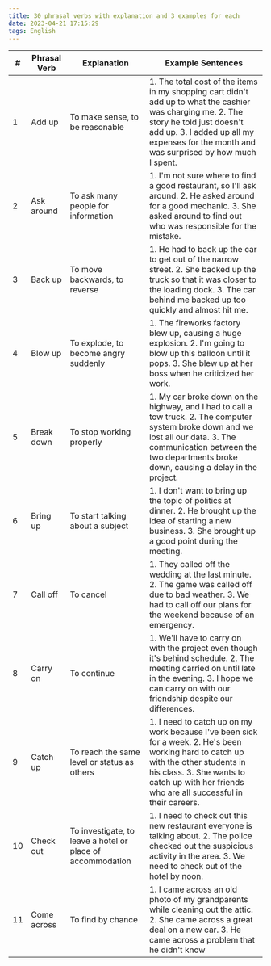 ```yaml
---
title: 30 phrasal verbs with explanation and 3 examples for each
date: 2023-04-21 17:15:29
tags: English
---
```




| # | Phrasal Verb | Explanation | Example Sentences |
| - | ----------- | ----------- | ----------------- |
| 1 | Add up | To make sense, to be reasonable | 1. The total cost of the items in my shopping cart didn't add up to what the cashier was charging me. 2. The story he told just doesn't add up. 3. I added up all my expenses for the month and was surprised by how much I spent. |
| 2 | Ask around | To ask many people for information | 1. I'm not sure where to find a good restaurant, so I'll ask around. 2. He asked around for a good mechanic. 3. She asked around to find out who was responsible for the mistake. |
| 3 | Back up | To move backwards, to reverse | 1. He had to back up the car to get out of the narrow street. 2. She backed up the truck so that it was closer to the loading dock. 3. The car behind me backed up too quickly and almost hit me. |
| 4 | Blow up | To explode, to become angry suddenly | 1. The fireworks factory blew up, causing a huge explosion. 2. I'm going to blow up this balloon until it pops. 3. She blew up at her boss when he criticized her work. |
| 5 | Break down | To stop working properly | 1. My car broke down on the highway, and I had to call a tow truck. 2. The computer system broke down and we lost all our data. 3. The communication between the two departments broke down, causing a delay in the project. |
| 6 | Bring up | To start talking about a subject | 1. I don't want to bring up the topic of politics at dinner. 2. He brought up the idea of starting a new business. 3. She brought up a good point during the meeting. |
| 7 | Call off | To cancel | 1. They called off the wedding at the last minute. 2. The game was called off due to bad weather. 3. We had to call off our plans for the weekend because of an emergency. |
| 8 | Carry on | To continue | 1. We'll have to carry on with the project even though it's behind schedule. 2. The meeting carried on until late in the evening. 3. I hope we can carry on with our friendship despite our differences. |
| 9 | Catch up | To reach the same level or status as others | 1. I need to catch up on my work because I've been sick for a week. 2. He's been working hard to catch up with the other students in his class. 3. She wants to catch up with her friends who are all successful in their careers. |
| 10 | Check out | To investigate, to leave a hotel or place of accommodation | 1. I need to check out this new restaurant everyone is talking about. 2. The police checked out the suspicious activity in the area. 3. We need to check out of the hotel by noon. |
| 11 | Come across | To find by chance | 1. I came across an old photo of my grandparents while cleaning out the attic. 2. She came across a great deal on a new car. 3. He came across a problem that he didn't know
